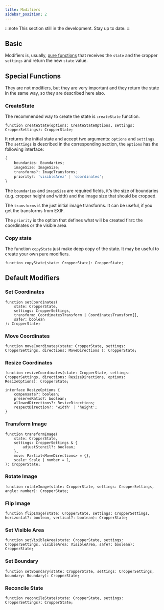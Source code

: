 ```yaml
---
title: Modifiers
sidebar_position: 2
---
```


:::note
This section still in the development. Stay up to date.
:::


## Basic

Modifiers is, usually, [pure functions](https://en.wikipedia.org/wiki/Pure_function) that
receives the `state` and the cropper `settings` and return the new `state` value.

## Special Functions

They are not modifiers, but they are very important and they return the state in the same way, so they are described here also.

### CreateState

The recommended way to create the state is `createState` function.
```tsx
function createState(options: CreateStateOptions, settings: CropperSettings): CropperState;
```

It returns the initial state
and accept two arguments: `options` and `settings`. The `settings` is described in the corresponding section, the `options` has the following interface:
```ts
{
	boundaries: Boundaries;
	imageSize: ImageSize;
	transforms?: ImageTransforms;
	priority?: 'visibleArea' | 'coordinates';
}
```

The `boundaries` and `imageSize` are required fields, it's the size of boundaries (e.g. cropper height and width) and
the image size that should be cropped.

The `transforms` is the just initial image transforms. It can be useful, if you get the transforms from EXIF.

The `priority` is the option that defines what will be created first: the coordinates or the visible area.

### Copy state

The function `copyState` just make deep copy of the state. It may be useful to create your own pure modifiers.

```tsx
function copyState(state: CropperState): CropperState;
```

## Default Modifiers

### Set Coordinates

```tsx
function setCoordinates(
	state: CropperState,
	settings: CropperSettings,
	transform: CoordinatesTransform | CoordinatesTransform[],
	safe?: boolean
): CropperState;
```

### Move Coordinates

```tsx
function moveCoordinates(state: CropperState, settings: CropperSettings, directions: MoveDirections ): CropperState;
```

### Resize Coordinates

```tsx
function resizeCoordinates(state: CropperState, settings: CropperSettings, directions: ResizeDirections, options: ResizeOptions): CropperState;
```

```tsx
interface ResizeOptions {
	compensate?: boolean;
	preserveRatio?: boolean;
	allowedDirections?: ResizeDirections;
	respectDirection?: 'width' | 'height';
}
```

### Transform Image
```tsx
function transformImage(
	state: CropperState,
	settings: CropperSettings & {
		adjustStencil?: boolean;
	},
	move: Partial<MoveDirections> = {},
	scale: Scale | number = 1,
): CropperState;
```

### Rotate Image

```tsx
function rotateImage(state: CropperState, settings: CropperSettings, angle: number): CropperState;
```

### Flip Image

```tsx
function flipImage(state: CropperState, settings: CropperSettings, horizontal?: boolean, vertical?: boolean): CropperState;
```

### Set Visible Area

```tsx
function setVisibleArea(state: CropperState, settings: CropperSettings, visibleArea: VisibleArea, safe?: boolean): CropperState;
```

### Set Boundary

```tsx
function setBoundary(state: CropperState, settings: CropperSettings, boundary: Boundary): CropperState;
```

### Reconcile State

```tsx
function reconcileState(state: CropperState, settings: CropperSettings): CropperState;
```

